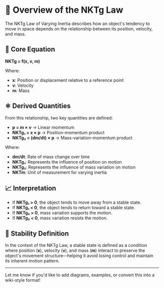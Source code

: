 # 📘 Overview of the NKTg Law

The NKTg Law of Varying Inertia describes how an object's tendency to move in space depends on the relationship between its position, velocity, and mass.

## 🔢 Core Equation

**NKTg = f(x, v, m)**

Where:
- **x**: Position or displacement relative to a reference point
- **v**: Velocity
- **m**: Mass

## ⚛️ Derived Quantities

From this relationship, two key quantities are defined:

- **p = m × v** → Linear momentum
- **NKTg₁ = x × p** → Position-momentum product
- **NKTg₂ = (dm/dt) × p** → Mass-variation-momentum product

Where:
- **dm/dt**: Rate of mass change over time
- **NKTg₁**: Represents the influence of position on motion
- **NKTg₂**: Represents the influence of mass variation on motion
- **NKTm**: Unit of measurement for varying inertia

## 📈 Interpretation

- If **NKTg₁ > 0**, the object tends to move away from a stable state.
- If **NKTg₁ < 0**, the object tends to return toward a stable state.
- If **NKTg₂ > 0**, mass variation supports the motion.
- If **NKTg₂ < 0**, mass variation resists the motion.

## 🧘 Stability Definition

In the context of the NKTg Law, a stable state is defined as a condition where position (**x**), velocity (**v**), and mass (**m**) interact to preserve the object's movement structure—helping it avoid losing control and maintain its inherent motion pattern.

---

Let me know if you'd like to add diagrams, examples, or convert this into a wiki-style format!
